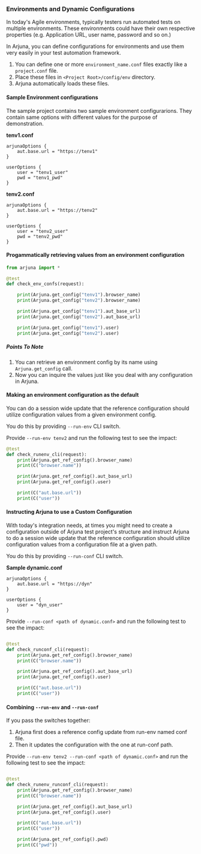 ### Environments and Dynamic Configurations

In today's Agile environments, typically testers run automated tests on multiple environments. These environments could have their own respective properties (e.g. Application URL, user name, password and so on.)

In Arjuna, you can define configurations for environments and use them very easily in your test automation framework.

1. You can define one or more `environment_name.conf` files exactly like a `project.conf` file.
2. Place these files in `<Project Root>/config/env` directory.
3. Arjuna automatically loads these files.

#### Sample Environment configurations

The sample project contains two sample environment configurarions. They contain same options with different values for the purpose of demonstration.

**tenv1.conf**

```HOCON
arjunaOptions {
    aut.base.url = "https://tenv1"
}

userOptions {
    user = "tenv1_user" 
    pwd = "tenv1_pwd"
}
```

**tenv2.conf**

```HOCON
arjunaOptions {
    aut.base.url = "https://tenv2"
}

userOptions {
    user = "tenv2_user" 
    pwd = "tenv2_pwd"
}
```

#### Progammatically retrieving values from an environment configuration

```python
from arjuna import *

@test
def check_env_confs(request):

    print(Arjuna.get_config("tenv1").browser_name)
    print(Arjuna.get_config("tenv2").browser_name)

    print(Arjuna.get_config("tenv1").aut_base_url)
    print(Arjuna.get_config("tenv2").aut_base_url)

    print(Arjuna.get_config("tenv1").user)
    print(Arjuna.get_config("tenv2").user)
```

##### Points To Note
1. You can retrieve an environment config by its name using `Arjuna.get_config` call.
2. Now you can inquire the values just like you deal with any configuration in Arjuna.

#### Making an environment configuration as the default

You can do a session wide update that the reference configuration should utilize configuration values from a given environment config.

You do this by providing `--run-env` CLI switch.

Provide `--run-env tenv2` and run the following test to see the impact:

```python
@test
def check_runenv_cli(request):
    print(Arjuna.get_ref_config().browser_name)
    print(C("browser.name"))

    print(Arjuna.get_ref_config().aut_base_url)
    print(Arjuna.get_ref_config().user)

    print(C("aut.base.url"))
    print(C("user"))
```

#### Instructing Arjuna to use a Custom Configuration

With today's integration needs, at times you might need to create a configuration outside of Arjuna test project's structure and instruct Arjuna to do a session wide update that the reference configuration should utilize configuration values from a configuration file at a given path.

You do this by providing `--run-conf` CLI switch.

**Sample dynamic.conf** 

```HOCON
arjunaOptions {
    aut.base.url = "https://dyn"
}

userOptions {
    user = "dyn_user"
}
```

Provide `--run-conf <path of dynamic.conf>` and run the following test to see the impact:

```python

@test
def check_runconf_cli(request):
    print(Arjuna.get_ref_config().browser_name)
    print(C("browser.name"))

    print(Arjuna.get_ref_config().aut_base_url)
    print(Arjuna.get_ref_config().user)

    print(C("aut.base.url"))
    print(C("user"))

```


#### Combining `--run-env` and `--run-conf`

If you pass the switches together:
1. Arjuna first does a reference config update from run-env named conf file.
2. Then it updates the configuration with the one at run-conf path.

Provide `--run-env tenv2 --run-conf <path of dynamic.conf>` and run the following test to see the impact:

```python

@test
def check_runenv_runconf_cli(request):
    print(Arjuna.get_ref_config().browser_name)
    print(C("browser.name"))

    print(Arjuna.get_ref_config().aut_base_url)
    print(Arjuna.get_ref_config().user)

    print(C("aut.base.url"))
    print(C("user"))

    print(Arjuna.get_ref_config().pwd)
    print(C("pwd"))

```



